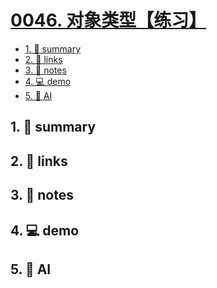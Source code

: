 # [0046. 对象类型【练习】](https://github.com/Tdahuyou/html-css-js/tree/main/0046.%20%E5%AF%B9%E8%B1%A1%E7%B1%BB%E5%9E%8B%E3%80%90%E7%BB%83%E4%B9%A0%E3%80%91)


<!-- region:toc -->
- [1. 📝 summary](#1--summary)
- [2. 🔗 links](#2--links)
- [3. 📒 notes](#3--notes)
- [4. 💻 demo](#4--demo)
- [5. 🤖 AI](#5--ai)
<!-- endregion:toc -->

## 1. 📝 summary

## 2. 🔗 links
## 3. 📒 notes
## 4. 💻 demo
## 5. 🤖 AI
